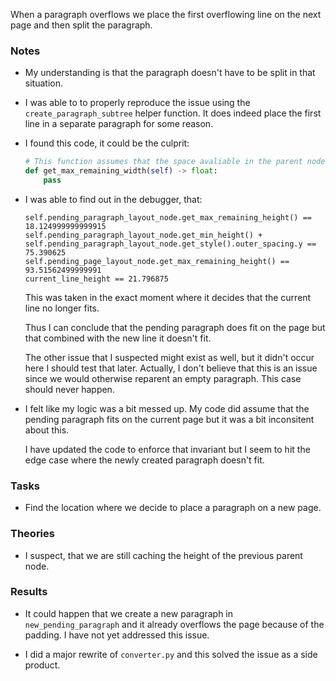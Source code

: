 When a paragraph overflows we place the first overflowing line on the next page and then split the paragraph.

### Notes

-   My understanding is that the paragraph doesn't have to be split in that situation.

-   I was able to to properly reproduce the issue using the `create_paragraph_subtree` helper function.
    It does indeed place the first line in a separate paragraph for some reason.

-   I found this code, it could be the culprit:

    ```python
    # This function assumes that the space avaliable in the parent node doesn't change while this node is in the 'PHASE_1_CREATED' phase.
    def get_max_remaining_width(self) -> float:
        pass
    ```

-   I was able to find out in the debugger, that:

    ```none
    self.pending_paragraph_layout_node.get_max_remaining_height() == 18.124999999999915
    self.pending_paragraph_layout_node.get_min_height() + self.pending_paragraph_layout_node.get_style().outer_spacing.y == 75.390625
    self.pending_page_layout_node.get_max_remaining_height() == 93.51562499999991
    current_line_height == 21.796875
    ```

    This was taken in the exact moment where it decides that the current line no longer fits.

    Thus I can conclude that the pending paragraph does fit on the page but that combined with the new
    line it doesn't fit.

    The other issue that I suspected might exist as well, but it didn't occur here I should test that later.
    Actually, I don't believe that this is an issue since we would otherwise reparent an empty paragraph.
    This case should never happen.

-   I felt like my logic was a bit messed up.
    My code did assume that the pending paragraph fits on the current page but it was a bit inconsitent about this.

    I have updated the code to enforce that invariant but I seem to hit the edge case where the newly created paragraph doesn't fit.

### Tasks

-   Find the location where we decide to place a paragraph on a new page.

### Theories

-   I suspect, that we are still caching the height of the previous parent node.

### Results

-   It could happen that we create a new paragraph in `new_pending_paragraph` and it already overflows the page because of the padding.
    I have not yet addressed this issue.

-   I did a major rewrite of `converter.py` and this solved the issue as a side product.
